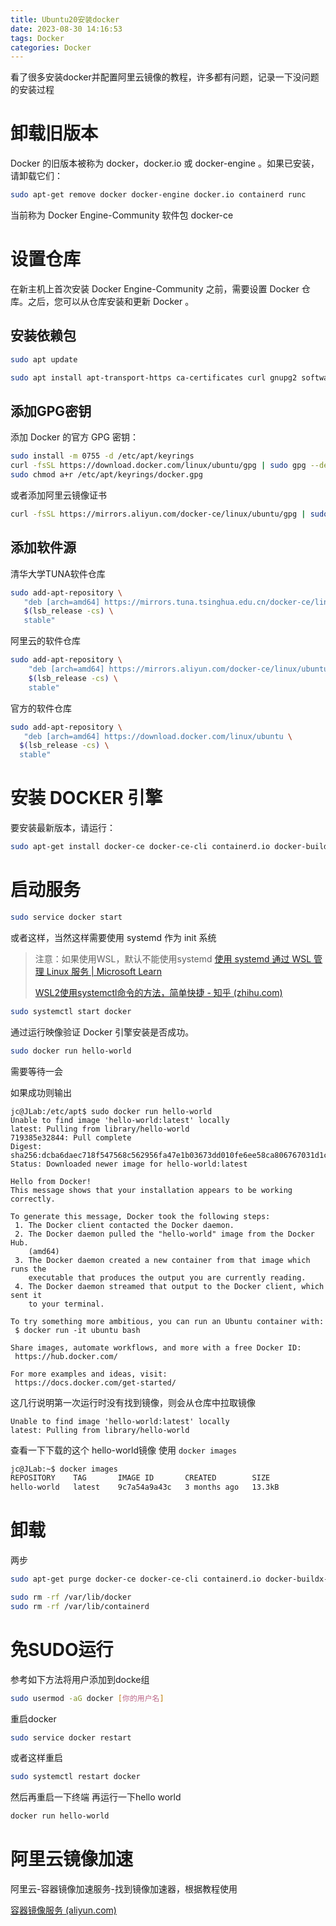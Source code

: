 ```yaml
---
title: Ubuntu20安装docker
date: 2023-08-30 14:16:53
tags: Docker
categories: Docker
---
```


看了很多安装docker并配置阿里云镜像的教程，许多都有问题，记录一下没问题的安装过程





# 卸载旧版本

Docker 的旧版本被称为 docker，docker.io 或 docker-engine 。如果已安装，请卸载它们：

```bash
sudo apt-get remove docker docker-engine docker.io containerd runc
```

当前称为 Docker Engine-Community 软件包 docker-ce 





# 设置仓库

在新主机上首次安装 Docker Engine-Community 之前，需要设置 Docker 仓库。之后，您可以从仓库安装和更新 Docker 。



## 安装依赖包

```bash
sudo apt update
```

```BASH
sudo apt install apt-transport-https ca-certificates curl gnupg2 software-properties-common
```



## 添加GPG密钥

添加 Docker 的官方 GPG 密钥：

```bash
sudo install -m 0755 -d /etc/apt/keyrings
curl -fsSL https://download.docker.com/linux/ubuntu/gpg | sudo gpg --dearmor -o /etc/apt/keyrings/docker.gpg
sudo chmod a+r /etc/apt/keyrings/docker.gpg
```

或者添加阿里云镜像证书

```bash
curl -fsSL https://mirrors.aliyun.com/docker-ce/linux/ubuntu/gpg | sudo apt-key add -
```



## 添加软件源

清华大学TUNA软件仓库

```bash
sudo add-apt-repository \
   "deb [arch=amd64] https://mirrors.tuna.tsinghua.edu.cn/docker-ce/linux/ubuntu \
   $(lsb_release -cs) \
   stable"
```



阿里云的软件仓库

```bash
sudo add-apt-repository \
    "deb [arch=amd64] https://mirrors.aliyun.com/docker-ce/linux/ubuntu \
    $(lsb_release -cs) \
    stable"
```



官方的软件仓库

```bash
sudo add-apt-repository \
   "deb [arch=amd64] https://download.docker.com/linux/ubuntu \
  $(lsb_release -cs) \
  stable"
```







# 安装 DOCKER 引擎

要安装最新版本，请运行：

```bash
sudo apt-get install docker-ce docker-ce-cli containerd.io docker-buildx-plugin docker-compose-plugin
```



# 启动服务

```bash
sudo service docker start
```



或者这样，当然这样需要使用 systemd 作为 init 系统

> 注意：如果使用WSL，默认不能使用systemd [使用 systemd 通过 WSL 管理 Linux 服务 | Microsoft Learn](https://learn.microsoft.com/zh-cn/windows/wsl/systemd)
>
> [WSL2使用systemctl命令的方法，简单快捷 - 知乎 (zhihu.com)](https://zhuanlan.zhihu.com/p/554640726)

```bash
sudo systemctl start docker
```





通过运行映像验证 Docker 引擎安装是否成功。

```bash
sudo docker run hello-world
```





需要等待一会

如果成功则输出

```
jc@JLab:/etc/apt$ sudo docker run hello-world
Unable to find image 'hello-world:latest' locally
latest: Pulling from library/hello-world
719385e32844: Pull complete
Digest: sha256:dcba6daec718f547568c562956fa47e1b03673dd010fe6ee58ca806767031d1c
Status: Downloaded newer image for hello-world:latest

Hello from Docker!
This message shows that your installation appears to be working correctly.

To generate this message, Docker took the following steps:
 1. The Docker client contacted the Docker daemon.
 2. The Docker daemon pulled the "hello-world" image from the Docker Hub.
    (amd64)
 3. The Docker daemon created a new container from that image which runs the
    executable that produces the output you are currently reading.
 4. The Docker daemon streamed that output to the Docker client, which sent it
    to your terminal.

To try something more ambitious, you can run an Ubuntu container with:
 $ docker run -it ubuntu bash

Share images, automate workflows, and more with a free Docker ID:
 https://hub.docker.com/

For more examples and ideas, visit:
 https://docs.docker.com/get-started/
```



这几行说明第一次运行时没有找到镜像，则会从仓库中拉取镜像

```
Unable to find image 'hello-world:latest' locally
latest: Pulling from library/hello-world
```

查看一下下载的这个 hello-world镜像 使用 `docker images`

```bash
jc@JLab:~$ docker images
REPOSITORY    TAG       IMAGE ID       CREATED        SIZE
hello-world   latest    9c7a54a9a43c   3 months ago   13.3kB
```





# 卸载

两步

```bash
sudo apt-get purge docker-ce docker-ce-cli containerd.io docker-buildx-plugin docker-compose-plugin docker-ce-rootless-extras
```

```bash
sudo rm -rf /var/lib/docker
sudo rm -rf /var/lib/containerd
```



# 免SUDO运行

参考如下方法将用户添加到docke组

```bash
sudo usermod -aG docker [你的用户名]
```

重启docker

```bash
sudo service docker restart
```

或者这样重启

```bash
sudo systemctl restart docker
```



然后再重启一下终端 再运行一下hello world

```bash
docker run hello-world
```







# 阿里云镜像加速



阿里云-容器镜像加速服务-找到镜像加速器，根据教程使用

[容器镜像服务 (aliyun.com)](https://cr.console.aliyun.com/cn-hangzhou/instances/mirrors)









